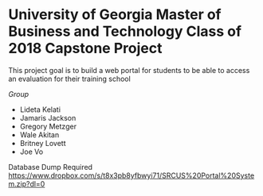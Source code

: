 # University of Georgia Master of Business and Technology Class of 2018 Capstone Project

This project goal is to build a web portal for students to be able to access an evaluation for their training school

_Group_
* Lideta Kelati
* Jamaris Jackson
* Gregory Metzger
* Wale Akitan
* Britney Lovett
* Joe Vo

Database Dump Required
https://www.dropbox.com/s/t8x3pb8yfbwyi71/SRCUS%20Portal%20System.zip?dl=0
